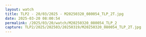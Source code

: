 ```yaml
---
layout: watch
title: TLP2 - 20/03/2025 - M20250320_080054_TLP_2T.jpg
date: 2025-03-20 08:00:54
permalink: /2025/03/20/watch/M20250320_080054_TLP_2
capture: TLP2/2025/202503/20250319/M20250320_080054_TLP_2T.jpg
---
```

